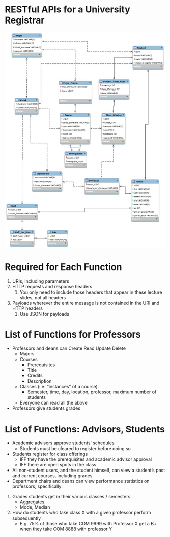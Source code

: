 # RESTful APIs for a University Registrar
![ER Diagram of Registration System](https://github.com/alscwha2/Projects/blob/master/Images/RestfulAPIImage.jpg?raw=true)
# Required for Each Function
1. URIs, including parameters
2. HTTP requests and response headers
	1. You only need to include those headers that appear in these lecture slides, not all headers
3. Payloads wherever the entire message is not contained in the URI and HTTP headers
	1. Use JSON for payloads
# List of Functions for Professors
* Professors and deans can Create Read Update Delete
	* Majors
	* Courses
		* Prerequisites
		* Title
		* Credits
		* Description
	* Classes (i.e. “instances” of a course).
		* Semester, time, day, location, professor, maximum number of students
	* Everyone can read all the above
* Professors give students grades
# List of Functions: Advisors, Students
* Academic advisors approve students’ schedules
	* Students must be cleared to register before doing so
* Students register for class offerings
	* IFF they have the prerequisites and academic advisor approval
	* IFF there are open spots in the class
* All non-student users, and the student himself, can view a student’s past and current courses, including grades
* Department chairs and deans can view
performance statistics on professors, specifically:
1. Grades students get in their various classes / semesters
	* Aggregates
	* Mode, Median
2. How do students who take class X with a given professor perform subsequently
	* E.g. 75% of those who take COM 9999 with Professor X get a B+ when they take COM 8888 with professor Y
